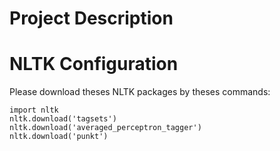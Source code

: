 # Project Description


# NLTK Configuration
Please download theses NLTK packages by theses commands:
```
import nltk
nltk.download('tagsets')
nltk.download('averaged_perceptron_tagger')
nltk.download('punkt')
```